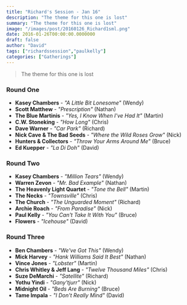 ```yaml
---
title: "Richard's Session - Jan 16"
description: "The theme for this one is lost"
summary: "The theme for this one is lost"
image: "/images/post/20160126_Richard1sml.png"
date: 2016-01-26T00:00:00.0000000
draft: false
author: "David"
tags: ["richardssession","paulkelly"]
categories: ["Gatherings"]
---
```

> The theme for this one is lost
### Round One
- **Kasey Chambers** - _"A Little Bit Lonesome"_ (Wendy)
- **Scott Matthew** - _"Prescription"_ (Nathan)
- **The Blue Martinis** - _"Yes, I Know When I've Had It"_ (Martin)
- **C.W. Stoneking** - _"How Long"_ (Chris)
- **Dave Warner** - _"Car Park"_ (Richard)
- **Nick Cave & The Bad Seeds** - _"Where the Wild Roses Grow"_ (Nick)
- **Hunters & Collectors** - _"Throw Your Arms Around Me"_ (Bruce)
- **Ed Kuepper** - _"La Di Doh"_ (David)
### Round Two
- **Kasey Chambers** - _"Million Tears"_ (Wendy)
- **Warren Zevon** - _"Mr. Bad Example"_ (Nathan)
- **The Heavenly Light Quartet** - _"Tone the Bell"_ (Martin)
- **The Necks** - _"Townsville"_ (Chris)
- **The Church** - _"The Unguarded Moment"_ (Richard)
- **Archie Roach** - _"From Paradise"_ (Nick)
- **Paul Kelly** - _"You Can't Take It With You"_ (Bruce)
- **Flowers** - _"Icehouse"_ (David)
### Round Three
- **Ben Chambers** - _"We've Got This"_ (Wendy)
- **Mick Harvey** - _"Hank Williams Said It Best"_ (Nathan)
- **Vince Jones** - _"Lobster"_ (Martin)
- **Chris Whitley & Jeff Lang** - _"Twelve Thousand Miles"_ (Chris)
- **Suze DeMarchi** - _"Satellite"_ (Richard)
- **Yothu Yindi** - _"Gany'tjurr"_ (Nick)
- **Midnight Oil** - _"Beds Are Burning"_ (Bruce)
- **Tame Impala** - _"I Don't Really Mind"_ (David)
